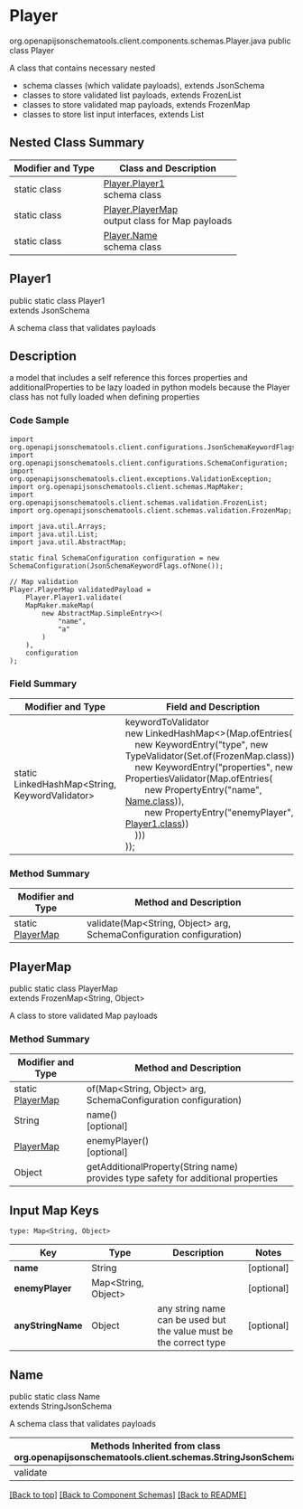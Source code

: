 # Player
org.openapijsonschematools.client.components.schemas.Player.java
public class Player

A class that contains necessary nested
- schema classes (which validate payloads), extends JsonSchema
- classes to store validated list payloads, extends FrozenList
- classes to store validated map payloads, extends FrozenMap
- classes to store list input interfaces, extends List

## Nested Class Summary
| Modifier and Type | Class and Description |
| ----------------- | ---------------------- |
| static class | [Player.Player1](#player1)<br> schema class |
| static class | [Player.PlayerMap](#playermap)<br> output class for Map payloads |
| static class | [Player.Name](#name)<br> schema class |

## Player1
public static class Player1<br>
extends JsonSchema

A schema class that validates payloads

## Description
a model that includes a self reference this forces properties and additionalProperties to be lazy loaded in python models because the Player class has not fully loaded when defining properties

### Code Sample
```
import org.openapijsonschematools.client.configurations.JsonSchemaKeywordFlags;
import org.openapijsonschematools.client.configurations.SchemaConfiguration;
import org.openapijsonschematools.client.exceptions.ValidationException;
import org.openapijsonschematools.client.schemas.MapMaker;
import org.openapijsonschematools.client.schemas.validation.FrozenList;
import org.openapijsonschematools.client.schemas.validation.FrozenMap;

import java.util.Arrays;
import java.util.List;
import java.util.AbstractMap;

static final SchemaConfiguration configuration = new SchemaConfiguration(JsonSchemaKeywordFlags.ofNone());

// Map validation
Player.PlayerMap validatedPayload =
    Player.Player1.validate(
    MapMaker.makeMap(
        new AbstractMap.SimpleEntry<>(
            "name",
            "a"
        )
    ),
    configuration
);
```

### Field Summary
| Modifier and Type | Field and Description |
| ----------------- | ---------------------- |
| static LinkedHashMap<String, KeywordValidator> |keywordToValidator<br/>new LinkedHashMap<>(Map.ofEntries(<br/>&nbsp;&nbsp;&nbsp;&nbsp;new KeywordEntry("type", new TypeValidator(Set.of(FrozenMap.class))),<br/>&nbsp;&nbsp;&nbsp;&nbsp;new KeywordEntry("properties", new PropertiesValidator(Map.ofEntries(<br>&nbsp;&nbsp;&nbsp;&nbsp;&nbsp;&nbsp;&nbsp;&nbsp;new PropertyEntry("name", [Name.class](#name))),<br>&nbsp;&nbsp;&nbsp;&nbsp;&nbsp;&nbsp;&nbsp;&nbsp;new PropertyEntry("enemyPlayer", [Player1.class](#player1)))<br>&nbsp;&nbsp;&nbsp;&nbsp;)))<br>)); |

### Method Summary
| Modifier and Type | Method and Description |
| ----------------- | ---------------------- |
| static [PlayerMap](#playermap) | validate(Map<String, Object> arg, SchemaConfiguration configuration) |

## PlayerMap
public static class PlayerMap<br>
extends FrozenMap<String, Object>

A class to store validated Map payloads

### Method Summary
| Modifier and Type | Method and Description |
| ----------------- | ---------------------- |
| static [PlayerMap](#playermap) | of(Map<String, Object> arg, SchemaConfiguration configuration) |
| String | name()<br>[optional] |
| [PlayerMap](#playermap) | enemyPlayer()<br>[optional] |
| Object | getAdditionalProperty(String name)<br>provides type safety for additional properties |

## Input Map Keys
```
type: Map<String, Object>
```
| Key | Type |  Description | Notes |
| --- | ---- | ------------ | ----- |
| **name** | String |  | [optional] |
| **enemyPlayer** | Map<String, Object> |  | [optional] |
| **anyStringName** | Object | any string name can be used but the value must be the correct type | [optional] |

## Name
public static class Name<br>
extends StringJsonSchema

A schema class that validates payloads

| Methods Inherited from class org.openapijsonschematools.client.schemas.StringJsonSchema |
| ------------------------------------------------------------------ |
| validate                                                           |

[[Back to top]](#top) [[Back to Component Schemas]](../../../README.md#Component-Schemas) [[Back to README]](../../../README.md)
